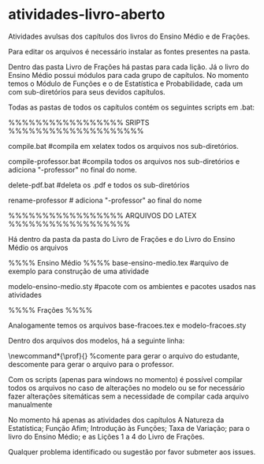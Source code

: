 # atividades-livro-aberto
Atividades avulsas dos capítulos dos livros do Ensino Médio e de Frações.

Para editar os arquivos é necessário instalar as fontes presentes na pasta. 

Dentro das pasta Livro de Frações há pastas para cada lição. Já o livro do Ensino Médio possui módulos para cada grupo de capítulos. No momento temos o Módulo de Funções e o de Estatística e Probabilidade, cada um com sub-diretórios para seus devidos capítulos.

Todas as pastas de todos os capítulos contém os seguintes scripts em .bat:

%%%%%%%%%%%%%%%%% SRIPTS %%%%%%%%%%%%%%%%%%%%

compile.bat #compila em xelatex todos os arquivos nos sub-diretórios.

compile-professor.bat #compila todos os arquivos nos sub-diretórios e adiciona "-professor" no final do nome.

delete-pdf.bat #deleta os .pdf e todos os sub-diretórios

rename-professor # adiciona "-professor" ao final do nome

%%%%%%%%%%%%%%%%% ARQUIVOS DO LATEX %%%%%%%%%%%%%%%%%%

Há dentro da pasta da pasta do Livro de Frações e do Livro do Ensino Médio os arquivos

%%%% Ensino Médio %%%%
base-ensino-medio.tex #arquivo de exemplo para construção de uma atividade 

modelo-ensino-medio.sty #pacote com os ambientes e pacotes usados nas atividades

%%%% Frações %%%%

Analogamente temos os arquivos base-fracoes.tex e modelo-fracoes.sty


Dentro dos arquivos dos modelos, há a seguinte linha:

\newcommand*{\prof}{} %comente para gerar o arquivo do estudante, descomente para gerar o arquivo para o professor.

Com os scripts (apenas para windows no momento) é possível compilar todos os arquivos no caso de alterações no modelo ou se for necessário fazer alterações sitemáticas sem a necessidade de compilar cada arquivo manualmente

No momento há apenas as atividades dos capítulos A Natureza da Estatística; Função Afim; Introdução às Funções; Taxa de Variação; para o livro do Ensino Médio; e as Lições 1 a 4 do Livro de Frações.



Qualquer problema identificado ou sugestão por favor submeter aos issues.

